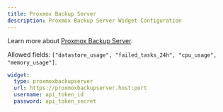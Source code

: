 ```yaml
---
title: Proxmox Backup Server
description: Proxmox Backup Server Widget Configuration
---
```


Learn more about [Proxmox Backup Server](https://www.proxmox.com/en/proxmox-backup-server/overview).

Allowed fields: `["datastore_usage", "failed_tasks_24h", "cpu_usage", "memory_usage"]`.

```yaml
widget:
  type: proxmoxbackupserver
  url: https://proxmoxbackupserver.host:port
  username: api_token_id
  password: api_token_secret
```
